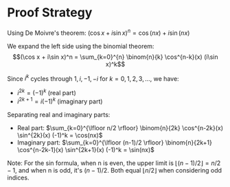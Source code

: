 # Proof Strategy

Using De Moivre's theorem: $(\cos x + i\sin x)^n = \cos(nx) + i\sin(nx)$

We expand the left side using the binomial theorem:
$$(\cos x + i\sin x)^n = \sum_{k=0}^{n} \binom{n}{k} \cos^{n-k}(x) (i\sin x)^k$$

Since $i^k$ cycles through $1, i, -1, -i$ for $k = 0, 1, 2, 3, ...$, we have:
- $i^{2k} = (-1)^k$ (real part)
- $i^{2k+1} = i(-1)^k$ (imaginary part)

Separating real and imaginary parts:
- Real part: $\sum_{k=0}^{\lfloor n/2 \rfloor} \binom{n}{2k} \cos^{n-2k}(x) \sin^{2k}(x) (-1)^k = \cos(nx)$
- Imaginary part: $\sum_{k=0}^{\lfloor (n-1)/2 \rfloor} \binom{n}{2k+1} \cos^{n-2k-1}(x) \sin^{2k+1}(x) (-1)^k = \sin(nx)$

Note: For the sin formula, when n is even, the upper limit is $\lfloor (n-1)/2 \rfloor = n/2 - 1$, and when n is odd, it's $(n-1)/2$. Both equal $\lfloor n/2 \rfloor$ when considering odd indices.